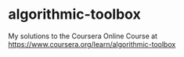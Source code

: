 # algorithmic-toolbox

My solutions to the Coursera Online Course at https://www.coursera.org/learn/algorithmic-toolbox
